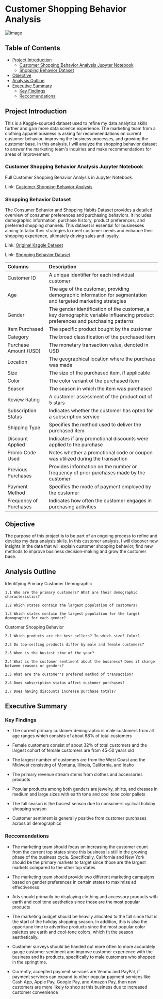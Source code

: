# Customer Shopping Behavior Analysis

![image](https://github.com/jasondo-da/shopping_behavior_analysis/assets/138195365/2b6691bd-bebe-4c97-a1f0-ebcdbcfb3b4a)

## Table of Contents

- [Project Introduction](#project-introduction)
    - [Customer Shopping Behavior Analysis Jupyter Notebook](#customer-shopping-behavior-analysis-jupyter-notebook)
    - [Shopping Behavior Dataset](#shopping-behavior-dataset)
- [Objective](#objective)
- [Analysis Outline](#analysis-outline)
- [Executive Summary](#executive-summary)
    - [Key Findings](#key-findings)
    - [Reccomendations](#reccomendations)

## Project Introduction

This is a Kaggle-sourced dataset used to refine my data analytics skills further and gain more data science experience. The marketing team from a clothing apparel business is asking for recommendations on current customer behavior, improving the business processes, and growing the customer base. In this analysis, I will analyze the shopping behavior dataset to answer the marketing team's inquiries and make recommendations for areas of improvement.

### Customer Shopping Behavior Analysis Jupyter Notebook
Full Customer Shopping Behavior Analysis in Jupyter Notebook.

Link: [Customer Shopping Behavior Analysis](https://github.com/jasondo-da/shopping_behavior_analysis/blob/main/shopping_behavior_analysis.ipynb)

### Shopping Behavior Dataset

The Consumer Behavior and Shopping Habits Dataset provides a detailed overview of consumer preferences and purchasing behaviors. It includes demographic information, purchase history, product preferences, and preferred shopping channels. This dataset is essential for businesses aiming to tailor their strategies to meet customer needs and enhance their shopping experience, ultimately driving sales and loyalty.

Link: [Original Kaggle Dataset](https://www.kaggle.com/datasets/zeesolver/consumer-behavior-and-shopping-habits-dataset/)

Link: [Shopping Behavior Dataset](https://github.com/jasondo-da/shopping_behavior_analysis/blob/main/shopping_behavior_updated.csv)

| Columns | Description |
| :------------- | :------------ |
| Customer ID | A unique identifier for each individual customer |
| Age | The age of the customer, providing demographic information for segmentation and targeted marketing strategies |
| Gender | The gender identification of the customer, a key demographic variable influencing product preferences and purchasing patterns |
| Item Purchased | The specific product bought by the customer |
| Category | The broad classification of the purchased item |
| Purchase Amount (USD) | The monetary transaction value, denoted in USD |
| Location | The geographical location where the purchase was made |
| Size | The size of the purchased item, if applicable |
| Color | The color variant of the purchased item |
| Season | The season in which the item was purchased |
| Review Rating | A customer assessment of the product out of 5 stars |
| Subscription Status | Indicates whether the customer has opted for a subscription service |
| Shipping Type | Specifies the method used to deliver the purchased item |
| Discount Applied | Indicates if any promotional discounts were applied to the purchase |
| Promo Code Used | Notes whether a promotional code or coupon was utilized during the transaction |
| Previous Purchases | Provides information on the number or frequency of prior purchases made by the customer |
| Payment Method | Specifies the mode of payment employed by the customer |
| Frequency of Purchases | Indicates how often the customer engages in purchasing activities | 

## Objective

The purpose of this project is to be part of an ongoing process to refine and develop my data analysis skills. In this customer analysis, I will discover new insights in the data that will explain customer shopping behavior, find new methods to improve business decision-making and grow the customer base. 

## Analysis Outline


Identifying Primary Customer Demographic

    1.1 Who are the primary customers? What are their demographic characteristics?
    
    1.2 Which states contain the largest population of customers?
    
    1.3 Which states contain the largest population for the target demographic for each gender?
        
Customer Shopping Behavior

    2.1 Which products are the best sellers? In which size? Color?
    
    2.2 Do top-selling products differ by male and female customers?
    
    2.3 When is the busiest time of the year?
    
    2.4 What is the customer sentiment about the business? Does it change between seasons or genders?
    
    2.5 What are the customer's prefered method of transaction?
    
    2.6 Does subscription status affect customer purchases?
    
    2.7 Does having discounts increase purchase totals?

## Executive Summary

### Key Findings

- The current primary customer demographic is male customers from all age ranges which consists of about 68% of total customers

- Female customers consist of about 32% of total customers and the largest cohort of female customers are from 45-50 years old

- The largest number of customers are from the West Coast and the Midwest consisting of Montana, Illinois, California, and Idaho 

- The primary revenue stream stems from clothes and accessories products

- Popular products among both genders are jewelry, shirts, and dresses in medium and large sizes with earth tone and cool tone color pallets

- The fall season is the busiest season due to consumers cyclical holiday shopping season

- Customer sentiment is generally positive from customer purchases across all demographics


### Reccomendations

- The marketing team should focus on increasing the customer count from the current top states since this business is still in the growing phase of the business cycle. Specifically, California and New York should be the primary markets to target since those are the largest markets compared to the other top states.

- The marketing team should provide two different marketing campaigns based on gender preferences in certain states to maximize ad effectiveness

- Ads should primarily be displaying clothing and accessory products with earth and cool tone aesthetics since those are the most popular products

- The marketing budget should be heavily allocated to the fall since that is the start of the holiday shopping season. In addition, this is also the opportune time to advertise products since the most popular color palettes are earth and cool-tone colors, which fit the season aesthetically.

- Customer surveys should be handed out more often to more accurately gauge customer sentiment and improve customer experience with the business and its products, specifically to male customers who shopped in the springtime.

- Currently, accepted payment services are Venmo and PayPal, if payment services can expand to other popular payment services like Cash App, Apple Pay, Google Pay, and Amazon Pay, then new customers are more likely to shop at this business due to increased customer convenience
